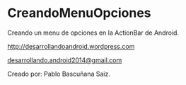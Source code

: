CreandoMenuOpciones
===================

Creando un menu de opciones en la ActionBar de Android.

http://desarrollandoandroid.wordpress.com

desarrollando.android2014@gmail.com

Creado por: Pablo Bascuñana Saiz.
